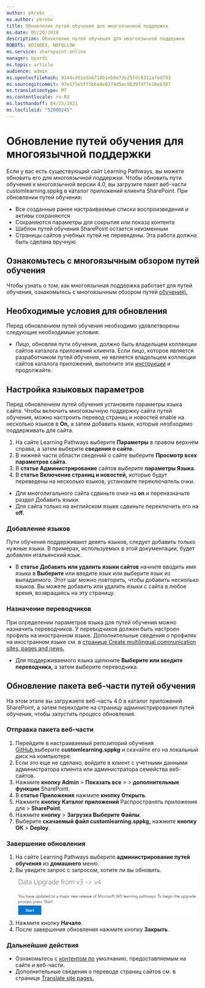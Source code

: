```yaml
---
author: pkrebs
ms.author: pkrebs
title: Обновление путей обучения для многоязычной поддержки
ms.date: 05/20/2019
description: Обновление путей обучения для многоязычной поддержки
ROBOTS: NOINDEX, NOFOLLOW
ms.service: sharepoint-online
manager: bpardi
ms.topic: article
audience: admin
ms.openlocfilehash: 9344cd91e5b6718b1eb0e73e25fdc8311afed793
ms.sourcegitcommit: 97e175e5ff5b6a9e0274d5ec9b39fdf7e18eb387
ms.translationtype: MT
ms.contentlocale: ru-RU
ms.lasthandoff: 04/25/2021
ms.locfileid: "52000245"
---
```

# <a name="update-learning-pathways-for-multilingual-support"></a>Обновление путей обучения для многоязычной поддержки
Если у вас есть существующий сайт Learning Pathways, вы можете обновить его для многоязычной поддержки. Чтобы обновить пути обучения к многоязычной версии 4.0, вы загрузите пакет веб-части customlearning.sppkg в каталог приложений клиента SharePoint. При обновлении путей обучения:  

- Все созданные ранее настраиваемые списки воспроизведения и активы сохраняются
- Сохраняются параметры для сокрытия или показа контента
- Шаблон путей обучения SharePoint остается неизменным
- Страницы сайтов учебных путей не переведены. Эта работа должна быть сделана вручную

## <a name="read-the-learning-pathways-multilingual-overview"></a>Ознакомьтесь с многоязычным обзором путей обучения
Чтобы узнать о том, как многоязычная поддержка работает для путей обучения, ознакомьтесь с многоязычным обзором путей [обучения).](custom_overview_ml.md) 

## <a name="prerequisites-to-update"></a>Необходимые условия для обновления
Перед обновлением путей обучения необходимо удовлетворены следующие необходимые условия:
- Лицо, обновляя пути обучения, должно быть владельцем коллекции сайтов каталога приложений клиента. Если лицо, которое является разработчиком путей обучения, не является владельцем коллекции сайтов каталога приложений, выполните эти [инструкции](addappadmin.md) и продолжайте. 

## <a name="set-language-settings"></a>Настройка языковых параметров 
Перед обновлением путей обучения установите параметры языка сайта. Чтобы включить многоязычную поддержку сайта путей обучения,  можно настроить перевод страниц и новостей enable на несколько языков в **On,** а затем добавить языки, которые необходимо поддерживать для сайта.
1.  На сайте Learning Pathways выберите **Параметры** в правом верхнем справа, а затем выберите **сведения о сайте.**
2.  В нижней части области сведений о сайте выберите **Просмотр всех параметров сайта.**
3.  В **статье Администрирование** сайтов выберите **параметры Языка.**
4.  В **статье Включение страниц и новостей,** которые будут переведены на несколько языков, установите переключатель очки. 
- Для многолигального сайта сдвиньте очки на **on** и переназначьте раздел Добавить языки. 
- Для сайта только на английском языке сдвиньте переключить его на **off.**

### <a name="add-languages"></a>Добавление языков
Пути обучения поддерживают девять языков, следует добавить только нужные языки. В примерах, используемых в этой документации, будет добавлен итальянский язык. 
- В **статье Добавить или удалить языки сайтов** начните вводить имя языка в **Выберите** или введите язык или выберите язык из выпадаемого. Этот шаг можно повторить, чтобы добавить несколько языков. Вы можете добавить или удалить языки с сайта в любое время, возвращаясь на эту страницу.
 
### <a name="assign-translators"></a>Назначение переводчиков
При определении параметров языка для путей обучения можно назначить переводчиков. У переводчиков должен быть настроен профиль на иностранном языке. Дополнительные сведения о профилях на иностранном языке см. в [странице Create multilingual communication sites, pages and news.](https://support.office.com/article/2bb7d610-5453-41c6-a0e8-6f40b3ed750c)  
- Для поддерживаемого языка щелкните **Выберите или введите переводчика,** а затем выберите переводчика. 

## <a name="update-the-learning-pathways-web-part-package"></a>Обновление пакета веб-части путей обучения
На этом этапе вы загружаете веб-часть 4.0 в каталог приложений SharePoint, а затем переходите на страницу администрирования путей обучения, чтобы запустить процесс обновления.

### <a name="upload-the-web-part-package"></a>Отправка пакета веб-части
1.  Перейдите в настраиваемый репозиторий обучения [GitHub,](https://github.com/pnp/custom-learning-office-365/tree/master/webpart)выберите **customlearning.sppkg** и скачайте его на локальный диск на компьютере. 
2.  Если это еще не сделано, войдите в клиент с учетными данными администратора клиента или администратора семейства веб-сайтов. 
3.  Нажмите **кнопку Admin**  >  **Показать все**  >    >  **дополнительные функции** SharePoint. 
4.  В **статье Приложения** нажмите **кнопку Открыть**. 
5.  Нажмите **кнопку Каталог приложений** Распространять приложения для  >  **SharePoint**. 
6.  Нажмите **кнопку**  >  **Загрузка Выберите Файлы**. 
7.  Выберите **скачаемый файл customlearning.sppkg,** нажмите **кнопку ОК**  >  **Deploy**. 

### <a name="complete-the-update"></a>Завершение обновления
1.  На сайте Learning Pathways выберите **администрирование путей обучения** из **домашнего** меню. 
2.  Вы увидите запрос с запросом, хотите ли вы обновить. 
![custom_update_adminprompt_ml.png](media/custom_update_adminprompt_ml.png)
3.  Нажмите кнопку **Начало**. 
4. После завершения обновления нажмите кнопку **Закрыть**. 

### <a name="next-steps"></a>Дальнейшие действия
- Ознакомьтесь с [контентом по](custom_exploresite.md) умолчанию, предоставляемым на сайте и веб-части.
- Дополнительные сведения о переводе страниц сайтов см. в странице [Translate site pages.](custom_translate_page_ml.md) 

